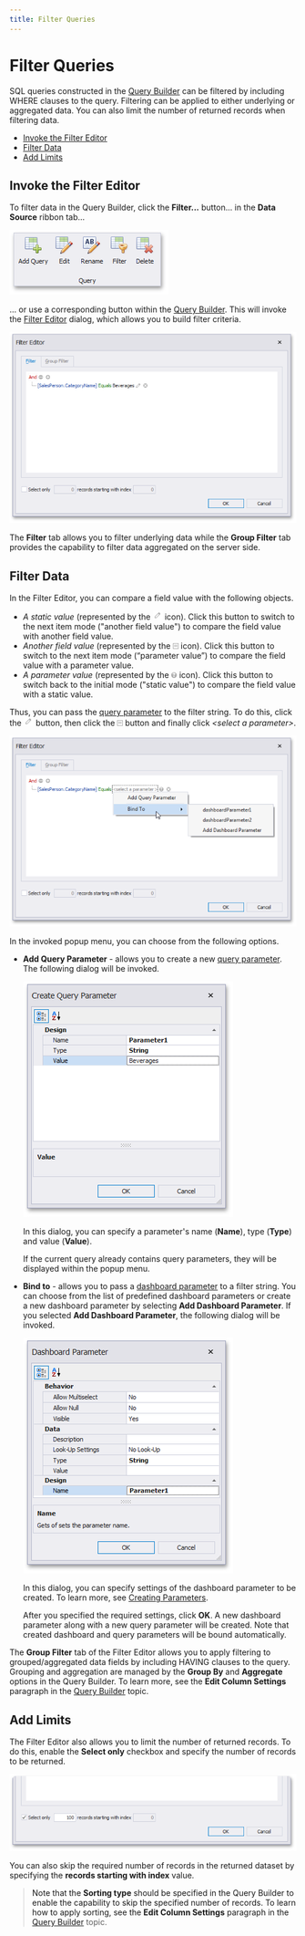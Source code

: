 ```yaml
---
title: Filter Queries
---
```

# Filter Queries
SQL queries constructed in the [Query Builder](using-the-query-builder.md) can be filtered by including WHERE clauses to the query. Filtering can be applied to either underlying or aggregated data. You can also limit the number of returned records when filtering data.
* [Invoke the Filter Editor](#invoke-the-filter-editor)
* [Filter Data](#filter-data)
* [Add Limits](#add-limits)

## <a name="invoke-the-filter-editor"/>Invoke the Filter Editor
To filter data in the Query Builder, click the **Filter...** button... in the **Data Source** ribbon tab...

![EditQueriesButton_Ribbon](../../../images/img118162.png)

... or use a corresponding button within the [Query Builder](using-the-query-builder.md). This will invoke the [Filter Editor](../../../../interface-elements-for-desktop/articles/filter-editor/filter-data-via-the-filter-editor.md) dialog, which allows you to build filter criteria.

![FilterEditorDialog_SqlDataSource](../../../images/img121069.png)

The **Filter** tab allows you to filter underlying data while the **Group Filter** tab provides the capability to filter data aggregated on the server side.

## <a name="filter-data"/>Filter Data
In the Filter Editor, you can compare a field value with the following objects.
* _A static value_ (represented by the ![Parameters_FilterEditor_CompareButton](../../../images/img21820.png) icon). Click this button to switch to the next item mode ("another field value") to compare the field value with another field value.
* _Another field value_ (represented by the ![Parameters_FilterEditor_CompareButton2](../../../images/img21824.png) icon). Click this button to switch to the next item mode (“parameter value”) to compare the field value with a parameter value.
* _A parameter value_ (represented by the ![Parameters_FilterEditor_CompareButton3](../../../images/img21825.png) icon). Click this button to switch back to the initial mode ("static value") to compare the field value with a static value.

Thus, you can pass the [query parameter](pass-query-parameters.md) to the filter string. To do this, click the ![Parameters_FilterEditor_CompareButton](../../../images/img21820.png) button, then click the ![Parameters_FilterEditor_CompareButton2](../../../images/img21824.png) button and finally click _&#60;select a parameter&#62;_.

![FilterEditorDialog_AddParameterMenu](../../../images/img121070.png)

In the invoked popup menu, you can choose from the following options.
* **Add Query Parameter** - allows you to create a new [query parameter](pass-query-parameters.md). The following dialog will be invoked.
	
	![CreateQueryParameterDialog](../../../images/img121074.png)
	
	In this dialog, you can specify a parameter's name (**Name**), type (**Type**) and value (**Value**).
	
	If the current query already contains query parameters, they will be displayed within the popup menu.
* **Bind to** - allows you to pass a [dashboard parameter](../data-analysis/using-dashboard-parameters/creating-parameters.md) to a filter string. You can choose from the list of predefined dashboard parameters or create a new dashboard parameter by selecting **Add Dashboard Parameter**. If you selected **Add Dashboard Parameter**, the following dialog will be invoked.
	
	![CreateDashboardParameterDialog](../../../images/img121075.png)
	
	In this dialog, you can specify settings of the dashboard parameter to be created. To learn more, see [Creating Parameters](../data-analysis/using-dashboard-parameters/creating-parameters.md).
	
	After you specified the required settings, click **OK**. A new dashboard parameter along with a new query parameter will be created. Note that created dashboard and query parameters will be bound automatically.

The **Group Filter** tab of the Filter Editor allows you to apply filtering to grouped/aggregated data fields by including HAVING clauses to the query. Grouping and aggregation are managed by the **Group By** and **Aggregate** options in the Query Builder. To learn more, see the **Edit Column Settings** paragraph in the [Query Builder](using-the-query-builder.md) topic.

## <a name="add-limits"/>Add Limits
The Filter Editor also allows you to limit the number of returned records. To do this, enable the **Select only** checkbox and specify the number of records to be returned.

![FilterEditorDialog_TopSkip](../../../images/img121073.png)

You can also skip the required number of records in the returned dataset by specifying the **records starting with index** value.

> Note that the **Sorting type** should be specified in the Query Builder to enable the capability to skip the specified number of records. To learn how to apply sorting, see the **Edit Column Settings** paragraph in the [Query Builder](using-the-query-builder.md) topic.